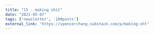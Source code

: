 ```yaml
---
title: "15 - making shit"
date: "2021-05-07"
tags: ['newsletter', '100posts']
external_link: "https://spencerchang.substack.com/p/making-sht"
---
```

